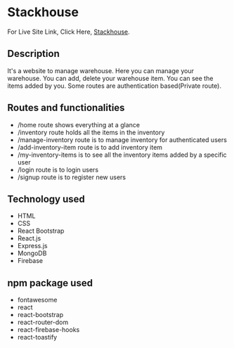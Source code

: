 # Stackhouse

For Live Site Link, Click Here, [Stackhouse](http://localhost:3000/).

## Description

It's a website to manage warehouse. Here you can manage your warehouse. You can add, delete your warehouse item. You can see the items added by you. Some routes are authentication based(Private route).

## Routes and functionalities

- /home route shows everything at a glance
- /inventory route holds all the items in the inventory
- /manage-inventory route is to manage inventory for authenticated users
- /add-inventory-item route is to add inventory item
- /my-inventory-items is to see all the inventory items added by a specific user
- /login route is to login users
- /signup route is to register new users

## Technology used

- HTML
- CSS
- React Bootstrap
- React.js
- Express.js
- MongoDB
- Firebase

## npm package used

- fontawesome
- react
- react-bootstrap
- react-router-dom
- react-firebase-hooks
- react-toastify
